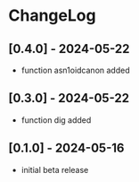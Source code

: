 # ChangeLog

## [0.4.0] - 2024-05-22

- function asn1oidcanon added

## [0.3.0] - 2024-05-22

- function dig added

## [0.1.0] - 2024-05-16

- initial beta release
